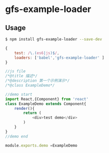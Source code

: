 # gfs-example-loader

## Usage
```bash
$ npm install gfs-example-loader --save-dev
```

```javascript
{
    test: /\.(es6|js)$/,
    loaders: ['babel','gfs-example-loader' ]
}
```
```javascript
//js file
/*@title 描述*/
/*@description 第一个示例演示*/
/*@class ExampleDemo*/

//demo start
import React,{Component} from 'react'
class ExampleDemo extends Component{
    render(){
        return (
            <div>test demo</div>
        )
    }
}
//demo end

module.exports.demo =ExampleDemo
```